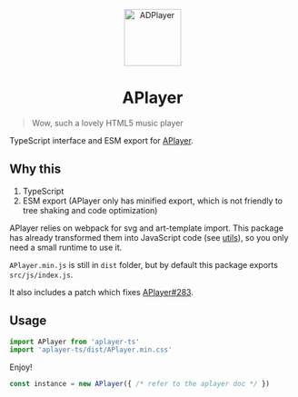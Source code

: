 <p align="center">
<img src="https://i.imgur.com/LnPvZvO.png" alt="ADPlayer" width="100">
</p>
<h1 align="center">APlayer</h1>

> Wow, such a lovely HTML5 music player

TypeScript interface and ESM export for [APlayer](https://github.com/MoePlayer/APlayer/).

## Why this

1. TypeScript
2. ESM export (APlayer only has minified export, which is not friendly to tree shaking and code optimization)

APlayer relies on webpack for svg and art-template import. This package has already transformed them into JavaScript code (see [utils](./utils)), so you only need a small runtime to use it.

`APlayer.min.js` is still in `dist` folder, but by default this package exports `src/js/index.js`.

It also includes a patch which fixes [APlayer#283](https://github.com/DIYgod/APlayer/issues/283).

## Usage

```TypeScript
import APlayer from 'aplayer-ts'
import 'aplayer-ts/dist/APlayer.min.css'
```

Enjoy!

```TypeScript
const instance = new APlayer({ /* refer to the aplayer doc */ })
```
